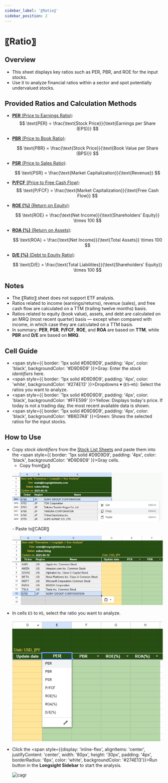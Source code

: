 ```yaml
---
sidebar_label: '〖Ratio〗'
sidebar_position: 2
---
```


# 〖Ratio〗

## Overview
- This sheet displays key ratios such as PER, PBR, and ROE for the input stocks.
- Use it to analyze financial ratios within a sector and spot potentially undervalued stocks.

## Provided Ratios and Calculation Methods
- [**PER** (Price to Earnings Ratio)](https://en.wikipedia.org/wiki/Price%E2%80%93earnings_ratio): 
  $$
  \text{PER} = \frac{\text{Stock Price}}{\text{Earnings per Share (EPS)}}
  $$

- [**PBR** (Price to Book Ratio)](https://en.wikipedia.org/wiki/P/B_ratio):

  $$
  \text{PBR} = \frac{\text{Stock Price}}{\text{Book Value per Share (BPS)}}
  $$

- [**PSR** (Price to Sales Ratio)](https://en.wikipedia.org/wiki/Price%E2%80%93sales_ratio):

  $$
  \text{PSR} = \frac{\text{Market Capitalization}}{\text{Revenue}}
  $$

- [**P/FCF** (Price to Free Cash Flow)](https://en.wikipedia.org/wiki/Price-to-cash_flow_ratio):
  $$
  \text{P/FCF} = \frac{\text{Market Capitalization}}{\text{Free Cash Flow}}
  $$

- [**ROE (%)** (Return on Equity)](https://en.wikipedia.org/wiki/Return_on_equity):

  $$
  \text{ROE} = \frac{\text{Net Income}}{\text{Shareholders' Equity}} \times 100
  $$

- [**ROA (%)** (Return on Assets)](https://en.wikipedia.org/wiki/Return_on_assets):

  $$
  \text{ROA} = \frac{\text{Net Income}}{\text{Total Assets}} \times 100
  $$

- [**D/E (%)** (Debt to Equity Ratio)](https://en.wikipedia.org/wiki/Debt-to-equity_ratio):

  $$
  \text{D/E} = \frac{\text{Total Liabilities}}{\text{Shareholders' Equity}} \times 100
  $$

## Notes
- The 〖Ratio〗 sheet does not support ETF analysis.
- Ratios related to income (earnings/returns), revenue (sales), and free cash flow are calculated on a TTM (trailing twelve months) basis.
- Ratios related to equity (book value), assets, and debt are calculated on an MRQ (most recent quarter) basis — except when compared with income, in which case they are calculated on a TTM basis.
- In summary: **PER**, **PSR**, **P/FCF**, **ROE**, and **ROA** are based on **TTM**, while **PBR** and **D/E** are based on **MRQ**.


## Cell Guide
- <span style={{ border: '1px solid #D9D9D9', padding: '4px', color: 'black', backgroundColor: '#D9D9D9' }}>Gray</span>: Enter the *stock identifiers* here.
- <span style={{ border: '1px solid #D9D9D9', padding: '4px', color: 'white', backgroundColor: '#274E13' }}>Dropdowns ▾</span> (`E5`–`H5`): Select the ratios you want to analyze.
- <span style={{ border: '1px solid #D9D9D9', padding: '4px', color: 'black', backgroundColor: '#FFE599' }}>Yellow</span>: Displays today's price. If today is not a trading day, the most recent available data is shown.
- <span style={{ border: '1px solid #D9D9D9', padding: '4px', color: 'black', backgroundColor: '#B6D7A8' }}>Green</span>: Shows the selected ratios for the input stocks.

## How to Use 
- Copy *stock identifiers* from the [Stock List Sheets](/docs/stock-lists.md) and paste them into the <span style={{ border: '1px solid #D9D9D9', padding: '4px', color: 'black', backgroundColor: '#D9D9D9' }}>Gray</span> cells.
  - Copy from〖jp〗
  <p>
    <img 
      src="/figs/cagr_copy.png" 
      alt="cagr-copy" 
      style={{ maxWidth: "60%", height: "auto" }} />
  </p>
  - Paste to〖CAGR〗
  <p>
    <img 
      src="/figs/ratio_paste.png" 
      alt="ratio-paste" 
      style={{ maxWidth: "60%", height: "auto" }} />
  </p>
- In cells `E5` to `H5`, select the ratio you want to analyze.
  <p>
    <img 
      src="/figs/ratio_dropdown.png" 
      alt="cagr-dropdown" 
      style={{ maxWidth: "50%", height: "auto" }} />
  </p>
- Click the <span style={{display: 'inline-flex', alignItems: 'center', justifyContent: 'center', width: '80px', height: '30px', padding: '4px', borderRadius: '8px', color: 'white', backgroundColor: '#274E13'}}>Run</span> button in the **Longsight Sidebar** to start the analysis.
  <p>
    <img 
      src="/figs/ratio_gif_2000.gif" 
      alt="cagr" 
      style={{ maxWidth: "100%", height: "auto" }} />
  </p>
